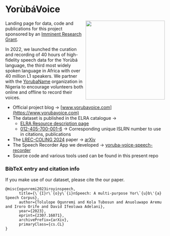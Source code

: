 # YorùbáVoice

<img src="https://www.yorubavoice.com/images/voice.jpg" width="250" align="right"> Landing page for data, code and publications for this project sponsored by an [Imminent Research Grant](https://imminent.translated.com/research-grants-ceremony-innovations-in-language-technology). 


In 2022, we launched the curation and recording of 40 hours of high-fidelity speech data for the Yorùbá language, the third most widely spoken language in Africa with over 40 million L1 speakers. We partner with the [YorubaName](https://www.yorubaname.com/) organization in Nigeria to encourage volunteers both online and offline to record their voices.

- Official project blog &rarr; [www.yorubavoice.com](https://www.yorubavoice.com)
- The dataset is published in the ELRA catalogue &rarr;
  - [ELRA Resource description page](https://catalog.elra.info/en-us/repository/browse/ELRA-S0492/)
  - [012-405-700-001-6](https://islrn.org/resources/012-405-700-001-6/) &rarr; Corresponding unique ISLRN number to use in citations, publications
- The [LREC-COLING 2024](https://lrec-coling-2024.org) paper &rarr; [arXiv](https://arxiv.org/abs/2307.16071)
- The Speech Recorder App we developed &rarr; [yoruba-voice-speech-recorder](https://github.com/Niger-Volta-LTI/yoruba-voice-speech-recorder)
- Source code and various tools used can be found in this present repo

### BibTeX entry and citation info
If you make use of our dataset, please cite the our paper.
```
@misc{ogunremi2023iroyinspeech,
      title={\`{I}r\`{o}y\`{i}nSpeech: A multi-purpose Yor\`{u}b\'{a} Speech Corpus}, 
      author={Tolulope Ogunremi and Kola Tubosun and Anuoluwapo Aremu and Iroro Orife and David Ifeoluwa Adelani},
      year={2023},
      eprint={2307.16071},
      archivePrefix={arXiv},
      primaryClass={cs.CL}
}
